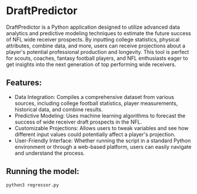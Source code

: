 # DraftPredictor
DraftPredictor is a Python application designed to utilize advanced data analytics and predictive modeling techniques to estimate the future success of NFL wide receiver prospects. By inputting college statistics, physical attributes, combine data, and more, users can receive projections about a player's potential professional production and longevity. This tool is perfect for scouts, coaches, fantasy football players, and NFL enthusiasts eager to get insights into the next generation of top performing wide receivers.

## Features:
* Data Integration: Compiles a comprehensive dataset from various sources, including college football statistics, player measurements, historical data, and combine results.
* Predictive Modeling: Uses machine learning algorithms to forecast the success of wide receiver draft prospects in the NFL.
* Customizable Projections: Allows users to tweak variables and see how different input values could potentially affect a player's projection.
* User-Friendly Interface: Whether running the script in a standard Python environment or through a web-based platform, users can easily navigate and understand the process.

## Running the model:

```py
python3 regressor.py
```

